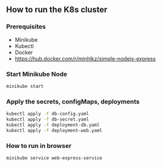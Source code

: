 ## How to run the K8s cluster

### Prerequisites
- Minikube
- Kubectl
- Docker
- https://hub.docker.com/r/minhlkz/simple-nodejs-express

### Start Minikube Node 

```sh
minikube start
```

### Apply the secrets, configMaps, deployments

```sh
kubectl apply -f db-config.yaml 
kubectl apply -f db-secret.yaml 
kubectl apply -f deployment-db.yaml 
kubectl apply -f deployment-web.yaml 
```

### How to run in browser

```sh
minikube service web-express-service
```
